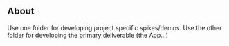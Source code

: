 ## About ##

  
Use one folder for developing project specific spikes/demos.
Use the other folder for developing the primary deliverable (the App...)